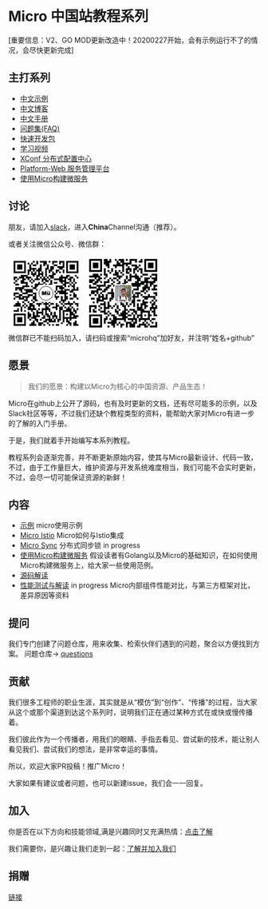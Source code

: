 # Micro 中国站教程系列

[重要信息：V2、GO MOD更新改造中！20200227开始，会有示例运行不了的情况，会尽快更新完成]

## 主打系列

- [中文示例][cn-examples]
- [中文博客][cn-blogs]
- [中文手册](https://github.com/micro-in-cn/parchment)
- [问题集(FAQ)](https://github.com/micro-in-cn/questions)
- [快速开发包](https://github.com/micro-in-cn/starter-kit)
- [学习视频](https://github.com/micro-in-cn/learning-videos)
- [XConf 分布式配置中心](https://github.com/micro-in-cn/XConf)
- [Platform-Web 服务管理平台](https://github.com/micro-in-cn/platform-web)
- [使用Micro构建微服务](./microservice-in-micro) 

## 讨论

朋友，请加入[slack](http://slack.micro.mu/)，进入**China**Channel沟通（推荐）。

或者关注微信公众号、微信群：
<div style="float:left">
<img src="https://github.com/micro-in-cn/Notice/raw/master/donation/wx_qrcode.jpg" width="30%">
<img src="https://github.com/micro-in-cn/Notice/raw/master/donation/wx_group_v1.png" width="30%"> 
</div>

微信群已不能扫码加入，请扫码或搜索“microhq”加好友，并注明“姓名+github”

## 愿景

> 我们的愿景：构建以Micro为核心的中国资源、产品生态！

Micro在github上公开了源码，也有及时更新的文档，还有尽可能多的示例，以及Slack社区等等，不过我们还缺个教程类型的资料，能帮助大家对Micro有进一步的了解的入门手册。

于是，我们就着手开始编写本系列教程。

教程系列会逐渐完善，并不断更新原始内容，使其与Micro最新设计、代码一致，不过，由于工作量巨大，维护资源与开发系统难度相当，我们可能不会实时更新，不过，会尽一切可能保证资源的新鲜！

## 内容

- [示例](./examples) micro使用示例
- [Micro Istio](./micro-istio) Micro如何与Istio集成
- [Micro Sync](./micro-sync) 分布式同步锁 in progress
- [使用Micro构建微服务](./microservice-in-micro) 假设读者有Golang以及Micro的基础知识，在如何使用Micro构建微服务上，给大家一些使用范例。
- [源码解读](./source-code-guide)
- [性能测试与解读](./micro-benchmark) in progress Micro内部组件性能对比，与第三方框架对比，差异原因等资料

## 提问

我们专门创建了问题仓库，用来收集、检索伙伴们遇到的问题，聚合以方便找到方案。 问题仓库-> [questions](https://github.com/micro-in-cn/questions)

## 贡献

我们很多工程师的职业生涯，其实就是从“模仿”到“创作”、“传播”的过程，当大家从这个或那个渠道到达这个系列时，说明我们正在通过某种方式在或快或慢传播着。

我们彼此作为一个传播者，用我们的眼睛、手指去看见、尝试新的技术，能让别人看见我们、尝试我们的想法，是非常幸运的事情。

所以，欢迎大家PR投稿！推广Micro！

大家如果有建议或者问题，也可以新建issue，我们会一一回复。

## 加入

你是否在以下方向和技能领域,满是兴趣同时又充满热情：[点击了解](https://github.com/micro-in-cn/Notice/blob/master/we-need-you.md)

我们需要你，是兴趣让我们走到一起：[了解并加入我们](https://github.com/micro-in-cn/Notice)

## 捐赠

[链接](https://github.com/micro-in-cn/Notice/blob/master/donation/README.md)

[cn-examples]: /examples
[cn-blogs]: https://micro.mu/blog/cn/
[cn-docs]: https://micro.mu/docs/cn/
